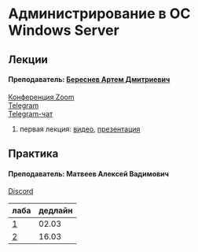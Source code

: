# Администрирование в ОС Windows Server

## Лекции

#### Преподаватель: [Береснев Артем Дмитриевич](https://isu.ifmo.ru/pls/apex/f?p=2143:3:111244859593082::NO::PID:112280)

[Конференция Zoom](https://us02web.zoom.us/j/4877431045?pwd=U3hjSDB6YjRLNGgwWUdBN0dUaGhoQT09)   
[Telegram](https://t.me/ITSMDao)   
[Telegram-чат](https://t.me/ITSMDaoChat)

1. первая лекция: [видео](https://yadi.sk/i/Ugg5qP1WftF7Pw), [презентация](https://drive.google.com/file/d/17Df7Zn6earfCEB4-WWq-wbrjW4a7jxDq/view) 

## Практика

#### Преподаватель: Матвеев Алексей Вадимович

[Discord](https://vk.com/away.php?to=https%3A%2F%2Fdiscord.gg%2FM2X94XJp&cc_key=)

| лаба | дедлайн |
| :--- | :--- |
| [1](https://docs.google.com/document/d/1fq23Y7y4b5CqXv57lEvxWps_OFsMsUKE/edit) | 02.03 |
| [2](https://docs.google.com/document/d/1-WJeCiLpRSjYH0LuHcTrcb4skwdq66dM/edit) | 16.03 |

